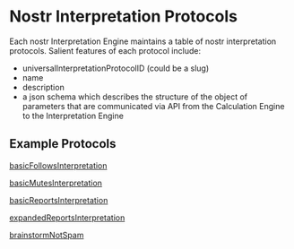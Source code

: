Nostr Interpretation Protocols
=====

Each nostr Interpretation Engine maintains a table of nostr interpretation protocols. Salient features of each protocol include:
- universalInterpretationProtocolID (could be a slug)
- name
- description
- a json schema which describes the structure of the object of parameters that are communicated via API from the Calculation Engine to the Interpretation Engine

## Example Protocols

[basicFollowsInterpretation](./basicFollowsInterpretation.md)

[basicMutesInterpretation](./basicMutesInterpretation.md)

[basicReportsInterpretation](./basicReportsInterpretation.md)

[expandedReportsInterpretation](./expandedReportsInterpretation.md)

[brainstormNotSpam](./brainstormNotSpam.md)

